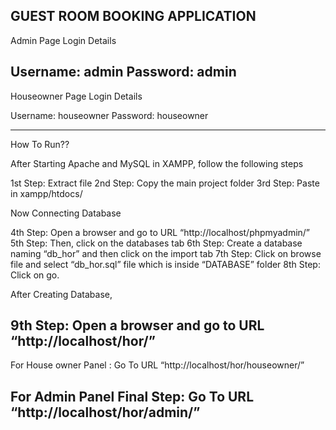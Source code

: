 GUEST ROOM BOOKING APPLICATION
----------------------------

Admin Page Login Details

Username: admin
Password: admin
---------------
Houseowner Page Login Details

Username: houseowner
Password: houseowner

----------------------
How To Run??

After Starting Apache and MySQL in XAMPP, follow the following steps

1st Step: Extract file
2nd Step: Copy the main project folder
3rd Step: Paste in xampp/htdocs/

Now Connecting Database

4th Step: Open a browser and go to URL “http://localhost/phpmyadmin/”
5th Step: Then, click on the databases tab
6th Step: Create a database naming “db_hor” and then click on the import tab
7th Step: Click on browse file and select “db_hor.sql” file which is inside “DATABASE” folder
8th Step: Click on go.

After Creating Database,

9th Step: Open a browser and go to URL “http://localhost/hor/”
-------------------------------------------------------------

For House owner Panel :
Go To URL “http://localhost/hor/houseowner/”

For Admin Panel
Final Step: Go To URL “http://localhost/hor/admin/”
-------------------------------------------